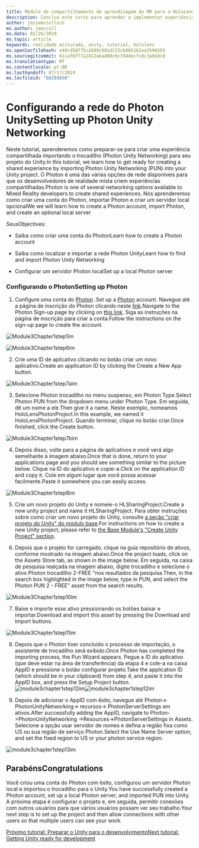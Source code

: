 ```yaml
---
title: Módulo de compartilhamento de aprendizagem do MR para o HoloLens 2
description: Conclua este curso para aprender a implementar experiências compartilhadas de vários usuários em um aplicativo do HoloLens 2.
author: jessemcculloch
ms.author: jemccull
ms.date: 02/26/2019
ms.topic: article
keywords: realidade misturada, unity, tutorial, hololens
ms.openlocfilehash: e40cd50f75ca509c601d215cb865161ea3596565
ms.sourcegitcommit: 611af6ff7a2412abad80c0c7d4decfc0c3a0e8c8
ms.translationtype: MT
ms.contentlocale: pt-BR
ms.lasthandoff: 07/17/2019
ms.locfileid: "68293650"
---
```

#  <a name="setting-up-photon-unity-networking"></a><span data-ttu-id="4cc1e-104">Configurando a rede do Photon Unity</span><span class="sxs-lookup"><span data-stu-id="4cc1e-104">Setting up Photon Unity Networking</span></span>

<span data-ttu-id="4cc1e-105">Neste tutorial, aprenderemos como preparar-se para criar uma experiência compartilhada importando o trocadilho (Photon Unity Networking) para seu projeto do Unity.</span><span class="sxs-lookup"><span data-stu-id="4cc1e-105">In this tutorial, we learn how to get ready for creating a shared experience by importing Photon Unity Networking (PUN) into your Unity project.</span></span> <span data-ttu-id="4cc1e-106">O Photon é uma das várias opções de rede disponíveis para que os desenvolvedores de realidade mista criem experiências compartilhadas.</span><span class="sxs-lookup"><span data-stu-id="4cc1e-106">Photon is one of several networking options available to Mixed Reality developers to create shared experiences.</span></span> <span data-ttu-id="4cc1e-107">Nós aprenderemos como criar uma conta do Photon, importar Photon e criar um servidor local opcional</span><span class="sxs-lookup"><span data-stu-id="4cc1e-107">We we will learn how to create a Photon account, import Photon, and create an optional local server</span></span>

<span data-ttu-id="4cc1e-108">Seus</span><span class="sxs-lookup"><span data-stu-id="4cc1e-108">Objectives:</span></span>

* <span data-ttu-id="4cc1e-109">Saiba como criar uma conta do Photon</span><span class="sxs-lookup"><span data-stu-id="4cc1e-109">Learn how to create a Photon account</span></span>

* <span data-ttu-id="4cc1e-110">Saiba como localizar e importar a rede Photon Unity</span><span class="sxs-lookup"><span data-stu-id="4cc1e-110">Learn how to find and import Photon Unity Networking</span></span>

* <span data-ttu-id="4cc1e-111">Configurar um servidor Photon local</span><span class="sxs-lookup"><span data-stu-id="4cc1e-111">Set up a local Photon server</span></span>

  

### <a name="setting-up-photon"></a><span data-ttu-id="4cc1e-112">Configurando o Photon</span><span class="sxs-lookup"><span data-stu-id="4cc1e-112">Setting up Photon</span></span>

1. <span data-ttu-id="4cc1e-113">Configure uma conta do [Photon](https://dashboard.photonengine.com/en-US/Account/SignUp) .</span><span class="sxs-lookup"><span data-stu-id="4cc1e-113">Set up a [Photon](https://dashboard.photonengine.com/en-US/Account/SignUp) account.</span></span> <span data-ttu-id="4cc1e-114">Navegue até a página de inscrição do Photon clicando neste [link](https://dashboard.photonengine.com/en-US/Account/SignUp).</span><span class="sxs-lookup"><span data-stu-id="4cc1e-114">Navigate to the Photon Sign-up page by clicking on [this link](https://dashboard.photonengine.com/en-US/Account/SignUp).</span></span> <span data-ttu-id="4cc1e-115">Siga as instruções na página de inscrição para criar a conta.</span><span class="sxs-lookup"><span data-stu-id="4cc1e-115">Follow the instructions on the sign-up page to create the account.</span></span> 
   

![Module3Chapter1step1im](images/module3chapter1step1im.PNG)

![Module3Chapter1step6im](images/module3chapter1step6im.PNG)

2. <span data-ttu-id="4cc1e-118">Crie uma ID de aplicativo clicando no botão criar um novo aplicativo.</span><span class="sxs-lookup"><span data-stu-id="4cc1e-118">Create an application ID by clicking the Create a New App button.</span></span>

![Module3Chapter1step7aim](images/module3chapter1step7aim.PNG)

3. <span data-ttu-id="4cc1e-120">Selecione Photon trocadilho no menu suspenso, em Photon Type.</span><span class="sxs-lookup"><span data-stu-id="4cc1e-120">Select Photon PUN from the dropdown menu under Photon Type.</span></span> <span data-ttu-id="4cc1e-121">Em seguida, dê um nome a ele.</span><span class="sxs-lookup"><span data-stu-id="4cc1e-121">Then give it a name.</span></span> <span data-ttu-id="4cc1e-122">Neste exemplo, nomeamos HoloLensPhotonProject.</span><span class="sxs-lookup"><span data-stu-id="4cc1e-122">In this example, we named it HoloLensPhotonProject.</span></span> <span data-ttu-id="4cc1e-123">Quando terminar, clique no botão criar.</span><span class="sxs-lookup"><span data-stu-id="4cc1e-123">Once finished, click the Create button.</span></span>

![Module3Chapter1step7bim](images/module3chapter1step7bim.PNG)

4. <span data-ttu-id="4cc1e-125">Depois disso, volte para a página de aplicativos e você verá algo semelhante à imagem abaixo.</span><span class="sxs-lookup"><span data-stu-id="4cc1e-125">Once that is done, return to your applications page and you should see something similar to the picture below.</span></span> <span data-ttu-id="4cc1e-126">Clique na ID do aplicativo e copie-a.</span><span class="sxs-lookup"><span data-stu-id="4cc1e-126">Click on the application ID and copy it.</span></span> <span data-ttu-id="4cc1e-127">Cole em algum lugar que você possa acessar facilmente.</span><span class="sxs-lookup"><span data-stu-id="4cc1e-127">Paste it somewhere you can easily access.</span></span>  

![Module3Chapter1step8im](images/module3chapter1step8im.PNG)

5. <span data-ttu-id="4cc1e-129">Crie um novo projeto do Unity e nomeie-o HLSharingProject.</span><span class="sxs-lookup"><span data-stu-id="4cc1e-129">Create a new unity project and name it HLSharingProject.</span></span> <span data-ttu-id="4cc1e-130">Para obter instruções sobre como criar um novo projeto do Unity, consulte [a seção "criar projeto do Unity" do módulo base](https://docs.microsoft.com/en-us/windows/mixed-reality/mrlearning-base-ch1#create-new-unity-project).</span><span class="sxs-lookup"><span data-stu-id="4cc1e-130">For instructions on how to create a new Unity project, please refer to [the Base Module's "Create Unity Project" section](https://docs.microsoft.com/en-us/windows/mixed-reality/mrlearning-base-ch1#create-new-unity-project).</span></span> 

6. <span data-ttu-id="4cc1e-131">Depois que o projeto for carregado, clique na guia repositório de ativos, conforme mostrado na imagem abaixo.</span><span class="sxs-lookup"><span data-stu-id="4cc1e-131">Once the project loads, click on the Assets Store tab, as shown in the image below.</span></span> <span data-ttu-id="4cc1e-132">Em seguida, na caixa de pesquisa realçada na imagem abaixo, digite trocadilho e selecione o ativo Photon trocadilho 2-FREE "nos resultados da pesquisa.</span><span class="sxs-lookup"><span data-stu-id="4cc1e-132">Then, in the search box highlighted in the image below, type in PUN, and select the Photon PUN 2 - FREE" asset from the search results.</span></span> 

![Module3Chapter1step10im](images/module3chapter1step10im.PNG)

7. <span data-ttu-id="4cc1e-134">Baixe e importe esse ativo pressionando os botões baixar e importar.</span><span class="sxs-lookup"><span data-stu-id="4cc1e-134">Download and import this asset by pressing the Download and Import buttons.</span></span>

![Module3Chapter1step11im](images/module3chapter1step11im.PNG)

8. <span data-ttu-id="4cc1e-136">Depois que o Photon tiver concluído o processo de importação, o assistente de trocadilho será exibido.</span><span class="sxs-lookup"><span data-stu-id="4cc1e-136">Once Photon has completed the importing process, the Pun Wizard appears.</span></span> <span data-ttu-id="4cc1e-137">Pegue a ID do aplicativo (que deve estar na área de transferência) da etapa 4 e cole-a na caixa AppID e pressione o botão configurar projeto.</span><span class="sxs-lookup"><span data-stu-id="4cc1e-137">Take the application ID (which should be in your clipboard) from step 4, and paste it into the AppID box, and press the Setup Project button.</span></span> 
<span data-ttu-id="4cc1e-138">![module3chapter1step12im](images/module3chapter1step12im.PNG)</span><span class="sxs-lookup"><span data-stu-id="4cc1e-138">![module3chapter1step12im](images/module3chapter1step12im.PNG)</span></span>

9. <span data-ttu-id="4cc1e-139">Depois de adicionar o AppID com êxito, navegue até Photon-> PhotonUnityNetworking-> recursos-> PhotonServerSettings em ativos.</span><span class="sxs-lookup"><span data-stu-id="4cc1e-139">After successfully adding the AppID, navigate to Photon->PhotonUnityNetworking ->Resources->PhotonServerSettings in Assets.</span></span> <span data-ttu-id="4cc1e-140">Selecione a opção usar servidor de nomes e defina a região fixa como US ou sua região de serviço Photon.</span><span class="sxs-lookup"><span data-stu-id="4cc1e-140">Select the Use Name Server option, and set the fixed region to US or your photon service region.</span></span>

![module3chapter1step13im](images/module3chapter1step13im.PNG)

## <a name="congratulations"></a><span data-ttu-id="4cc1e-142">Parabéns</span><span class="sxs-lookup"><span data-stu-id="4cc1e-142">Congratulations</span></span>

<span data-ttu-id="4cc1e-143">Você criou uma conta do Photon com êxito, configurou um servidor Photon local e importou o trocadilho para o Unity.</span><span class="sxs-lookup"><span data-stu-id="4cc1e-143">You have successfully created a Photon account, set up a local Photon server, and imported PUN into Unity.</span></span> <span data-ttu-id="4cc1e-144">A próxima etapa é configurar o projeto e, em seguida, permitir conexões com outros usuários para que vários usuários possam ver seu trabalho.</span><span class="sxs-lookup"><span data-stu-id="4cc1e-144">Your next step is to set up the project and then allow connections with other users so that multiple users can see your work.</span></span> 

<span data-ttu-id="4cc1e-145">[Próximo tutorial: Preparar o Unity para o desenvolvimento](mrlearning-sharing(photon)-ch2.md)</span><span class="sxs-lookup"><span data-stu-id="4cc1e-145">[Next tutorial: Getting Unity ready for development](mrlearning-sharing(photon)-ch2.md)</span></span>

